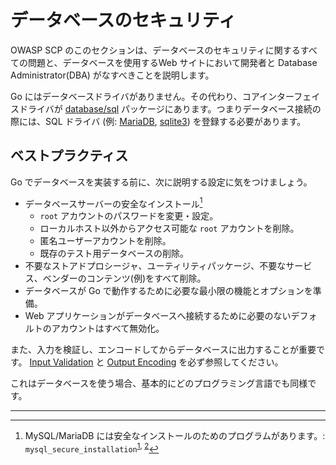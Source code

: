 データベースのセキュリティ
=================

OWASP SCP のこのセクションは、データベースのセキュリティに関するすべての問題と、データベースを使用するWeb サイトにおいて開発者と Database Administrator(DBA) がなすべきことを説明します。

Go にはデータベースドライバがありません。その代わり、コアインターフェイスドライバが
[database/sql][1] パッケージにあります。つまりデータベース接続の際には、SQL ドライバ (例: [MariaDB][2], [sqlite3][3]) を登録する必要があります。

## ベストプラクティス

Go でデータベースを実装する前に、次に説明する設定に気をつけましょう。

* データベースサーバーの安全なインストール[^1]
    * `root` アカウントのパスワードを変更・設定。
    * ローカルホスト以外からアクセス可能な `root` アカウントを削除。
    * 匿名ユーザーアカウントを削除。
    * 既存のテスト用データベースの削除。
* 不要なストアドプロシージャ、ユーティリティパッケージ、不要なサービス、ベンダーのコンテンツ(例)をすべて削除。
* データベースが Go で動作するために必要な最小限の機能とオプションを準備。
* Web アプリケーションがデータベースへ接続するために必要のないデフォルトのアカウントはすべて無効化。


また、入力を検証し、エンコードしてからデータベースに出力することが重要です。
[Input Validation][4] と [Output Encoding][5] を必ず参照してください。

これはデータベースを使う場合、基本的にどのプログラミング言語でも同様です。

---


[^1]: MySQL/MariaDB には安全なインストールのためのプログラムがあります。: `mysql_secure_installation`<sup>[1][6], [2][7]</sup>

[1]: https://golang.org/pkg/database/sql/
[2]: https://github.com/go-sql-driver/mysql
[3]: https://github.com/mattn/go-sqlite3
[4]: ../input-validation/README.md
[5]: ../output-encoding/README.md
[6]: https://dev.mysql.com/doc/refman/5.7/en/mysql-secure-installation.html
[7]: https://mariadb.com/kb/en/mariadb/mysql_secure_installation/
